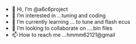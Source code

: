 - 👋 Hi, I’m @a6c6project
- 👀 I’m interested in ...tuning and coding
- 🌱 I’m currently learning ... to tune and flash ecus
- 💞️ I’m looking to collaborate on ....bin files
- 📫 How to reach me ...hmmm62121@gmail

<!---
a6c6project/a6c6project is a ✨ special ✨ repository because its `README.md` (this file) appears on your GitHub profile.
You can click the Preview link to take a look at your changes.
--->

